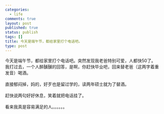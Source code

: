 ```yaml
--- 
categories: 
  - life
comments: true
layout: post
published: true
status: publish
tags: []
title: 今天是端午节，都给家里打个电话吧。
type: post
---
```

<div id="msgcns!3725CC0EE38B1F6!1130" class="bvMsg">今天是端午节，都给家里打个电话吧。突然发现我老爸特别可爱，人都快50了。我打过去，一个人醉醺醺的回答，是啊，你赶快毕业吧，回来替老爸（这两字着重发音）喝酒。<br><br>直接郁闷掉，妈的，好歹也是留过学的，读两年硕士就为了替酒。<br><br>赶快说两句好好休息，笑着就把电话挂了。<br><br>看来我真是容易满足的人。。。。。。<br>
</div>
